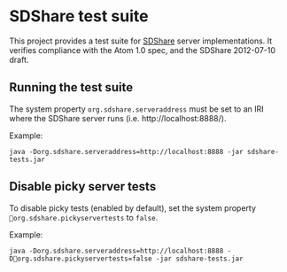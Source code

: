 SDShare test suite
==================

This project provides a test suite for
[SDShare](http://www.sdshare.org) server implementations. It verifies
compliance with the Atom 1.0 spec, and the SDShare 2012-07-10 draft.

Running the test suite
----------------------

The system property `org.sdshare.serveraddress` must 
be set to an IRI where the SDShare server runs (i.e. http://localhost:8888/).

Example:

    java -Dorg.sdshare.serveraddress=http://localhost:8888 -jar sdshare-tests.jar


Disable picky server tests
--------------------------

To disable picky tests (enabled by default), set the system property 
`org.sdshare.pickyservertests` to `false`.

Example:

    java -Dorg.sdshare.serveraddress=http://localhost:8888 -Dorg.sdshare.pickyservertests=false -jar sdshare-tests.jar


